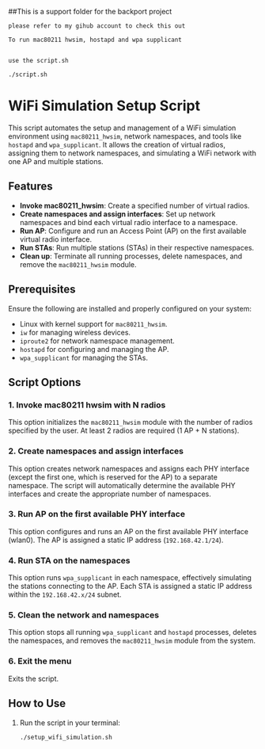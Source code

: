 ##This is a support folder for the backport project 

	please refer to my gihub account to check this out

	To run mac80211 hwsim, hostapd and wpa supplicant 


	use the script.sh 

	./script.sh


# WiFi Simulation Setup Script

This script automates the setup and management of a WiFi simulation environment using `mac80211_hwsim`, network namespaces, and tools like `hostapd` and `wpa_supplicant`. It allows the creation of virtual radios, assigning them to network namespaces, and simulating a WiFi network with one AP and multiple stations.

## Features

- **Invoke mac80211_hwsim**: Create a specified number of virtual radios.
- **Create namespaces and assign interfaces**: Set up network namespaces and bind each virtual radio interface to a namespace.
- **Run AP**: Configure and run an Access Point (AP) on the first available virtual radio interface.
- **Run STAs**: Run multiple stations (STAs) in their respective namespaces.
- **Clean up**: Terminate all running processes, delete namespaces, and remove the `mac80211_hwsim` module.

## Prerequisites

Ensure the following are installed and properly configured on your system:

- Linux with kernel support for `mac80211_hwsim`.
- `iw` for managing wireless devices.
- `iproute2` for network namespace management.
- `hostapd` for configuring and managing the AP.
- `wpa_supplicant` for managing the STAs.

## Script Options

### 1. Invoke mac80211 hwsim with N radios

This option initializes the `mac80211_hwsim` module with the number of radios specified by the user. At least 2 radios are required (1 AP + N stations).

### 2. Create namespaces and assign interfaces

This option creates network namespaces and assigns each PHY interface (except the first one, which is reserved for the AP) to a separate namespace. The script will automatically determine the available PHY interfaces and create the appropriate number of namespaces.

### 3. Run AP on the first available PHY interface

This option configures and runs an AP on the first available PHY interface (wlan0). The AP is assigned a static IP address (`192.168.42.1/24`).

### 4. Run STA on the namespaces

This option runs `wpa_supplicant` in each namespace, effectively simulating the stations connecting to the AP. Each STA is assigned a static IP address within the `192.168.42.x/24` subnet.

### 5. Clean the network and namespaces

This option stops all running `wpa_supplicant` and `hostapd` processes, deletes the namespaces, and removes the `mac80211_hwsim` module from the system.

### 6. Exit the menu

Exits the script.

## How to Use

1. Run the script in your terminal:

   ```bash
   ./setup_wifi_simulation.sh
